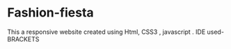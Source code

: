 # Fashion-fiesta
This a responsive website created using Html, CSS3 , javascript .
IDE used- BRACKETS 
